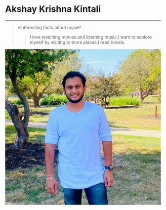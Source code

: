 # Akshay Krishna Kintali
---
>*Interesting facts about myself
>> I love watching movies and listening music.I want to explore myself by visiting to more places.I read novels.

![Mypicture](akshaykrishnaa.jpg)








